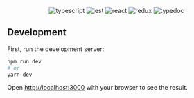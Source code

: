 <p align="center">
  <img
    alt="typescript"
    src="https://img.shields.io/badge/typescript-blue?style=flat&logo=typescript&color=007ACC"
  />
  <img
    alt="jest"
    src="https://img.shields.io/badge/jest-blue?style=flat&logo=jest&color=C21325"
  />
  <img
    alt="react"
    src="https://img.shields.io/badge/react-blue?style=flat&logo=react&logoColor=white&color=61DAFB"
  />
  <img
    alt="redux"
    src="https://img.shields.io/badge/redux-blue?style=flat&logo=redux&color=764ABC"
  />
  <img
    alt="typedoc"
    src="https://img.shields.io/badge/typedoc-blue?style=flat&logo=read-the-docs&logoColor=white&color=007ACC"
  />
</p>

## Development

First, run the development server:

```bash
npm run dev
# or
yarn dev
```

Open [http://localhost:3000](http://localhost:3000) with your browser to see the result.
